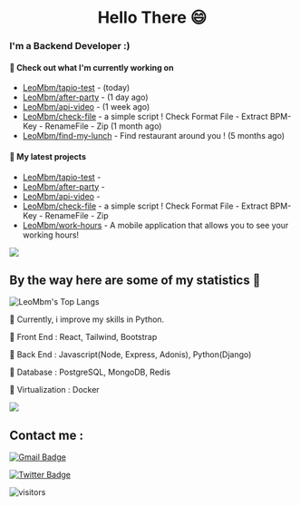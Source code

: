 <h1 align="center">Hello There 😄 </h1>

### I'm a Backend Developer :)

#### 👷 Check out what I'm currently working on

- [LeoMbm/tapio-test](https://github.com/LeoMbm/tapio-test) -  (today)
- [LeoMbm/after-party](https://github.com/LeoMbm/after-party) -  (1 day ago)
- [LeoMbm/api-video](https://github.com/LeoMbm/api-video) -  (1 week ago)
- [LeoMbm/check-file](https://github.com/LeoMbm/check-file) - a simple script ! Check Format File - Extract BPM-Key - RenameFile - Zip (1 month ago)
- [LeoMbm/find-my-lunch](https://github.com/LeoMbm/find-my-lunch) - Find restaurant around you ! (5 months ago)

#### 🌱 My latest projects

- [LeoMbm/tapio-test](https://github.com/LeoMbm/tapio-test) - 
- [LeoMbm/after-party](https://github.com/LeoMbm/after-party) - 
- [LeoMbm/api-video](https://github.com/LeoMbm/api-video) - 
- [LeoMbm/check-file](https://github.com/LeoMbm/check-file) - a simple script ! Check Format File - Extract BPM-Key - RenameFile - Zip
- [LeoMbm/work-hours](https://github.com/LeoMbm/work-hours) - A mobile application that allows you to see your working hours!



<a href="https://www.youtube.com/watch?v=nC9dQOnUyao"><img src="https://indianmemetemplates.com/wp-content/uploads/Computer-Guy.jpg"></a>


## By the way here are some of my statistics 🚀
![LeoMbm's Top Langs](https://github-readme-stats.vercel.app/api/top-langs/?username=LeoMbm&theme=tokyonight&layout=compact)

🌱 Currently, i improve my skills in Python.

🧱 Front End : React, Tailwind, Bootstrap

🧱 Back End : Javascript(Node, Express, Adonis), Python(Django)

🧱 Database : PostgreSQL, MongoDB, Redis

🧱 Virtualization : Docker


<a href="https://www.youtube.com/watch?v=dQw4w9WgXcQ"><img src="https://user-images.githubusercontent.com/73097560/115834477-dbab4500-a447-11eb-908a-139a6edaec5c.gif"></a>

## Contact me : 
[![Gmail Badge](https://img.shields.io/badge/-leonidas.j.mbm@gmail.com-blue?style=flat-roundedrectangle&logo=Gmail&logoColor=white&link=mailto:leonidas.j.mbm@gmail.com)](leonidas.j.mbm@gmail.com)

[![Twitter Badge](https://img.shields.io/badge/-@TechLeo777-1ca0f1?style=flat-square&labelColor=1ca0f1&logo=twitter&logoColor=white&link=https://twitter.com/TechLeo777)](https://twitter.com/TechLeo777) 


![visitors](https://komarev.com/ghpvc/?username=LeoMbm&color=yellow)


